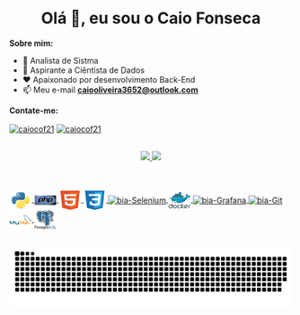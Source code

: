 <h4 align="center">
 
<h1 align="center">Olá 👋, eu sou o Caio Fonseca</h1>


**Sobre mim:**

- 🔭 Analista de Sistma
- 🌱 Aspirante a Ciêntista de Dados
- ❤️ Apaixonado por desenvolvimento Back-End
- 📫 Meu e-mail **caiooliveira3652@outlook.com**

**Contate-me:**
<p align="left">
<a href="https://instagram.com/caiocof21" target="blank"><img align="center" src="https://cdn.jsdelivr.net/npm/simple-icons@3.0.1/icons/instagram.svg" alt="caiocof21" height="30" width="40" /></a>
<a href="https://www.linkedin.com/in/caiocof/" target="blank"><img align="center" src="https://cdn.jsdelivr.net/npm/simple-icons@3.0.1/icons/linkedin.svg" alt="caiocof21" height="30" width="40" /></a>
</p>

<br />
<div align="center">
  <a href="https://github.com/Caiocof">
  <img height="180em" src="https://github-readme-stats.vercel.app/api?username=Caiocof&show_icons=true&theme=tokyonight&include_all_commits=true&count_private=true"/>
  <img height="180em" src="https://github-readme-stats.vercel.app/api/top-langs/?username=Caiocof&layout=compact&langs_count=7&theme=tokyonight"/>
</div>

<br />
<br />

  
<div style="display: inline_block"><br>
  <img align="center" alt="bia-Python" height="35" width="40" src="https://raw.githubusercontent.com/devicons/devicon/master/icons/python/python-original.svg">
  <img align="center" alt="bia-PHP" height="35" width="40" src="https://raw.githubusercontent.com/devicons/devicon/master/icons/php/php-original.svg">
  <img align="center" alt="bia-HTML" height="35" width="40" src="https://raw.githubusercontent.com/devicons/devicon/master/icons/html5/html5-original.svg">
  <img align="center" alt="bia-CSS" height="35" width="40" src="https://raw.githubusercontent.com/devicons/devicon/master/icons/css3/css3-original.svg">
  <img align="center" alt="bia-Selenium" height="35" width="40" src="https://raw.githubusercontent.com/detain/svg-logos/780f25886640cef088af994181646db2f6b1a3f8/svg/selenium-logo.svg" />
  <img align="center" alt="bia-Docker" height="35" width="40" src="https://raw.githubusercontent.com/devicons/devicon/master/icons/docker/docker-original-wordmark.svg">
  <img align="center" alt="bia-Grafana" height="35" width="40" src="https://www.vectorlogo.zone/logos/grafana/grafana-icon.svg">
  <img align="center" alt="bia-Git" height="35" width="40" src="https://cdn.jsdelivr.net/gh/devicons/devicon/icons/git/git-original.svg" />
  <img align="center" alt="bia-MySQL" height="35" width="40" src="https://raw.githubusercontent.com/devicons/devicon/master/icons/mysql/mysql-original-wordmark.svg" />
  <img align="center" alt="bia-Postgres" height="35" width="40" src="https://raw.githubusercontent.com/devicons/devicon/master/icons/postgresql/postgresql-original-wordmark.svg" />
</div>


  
  ##
  
  ![Snake animation](https://github.com/Caiocof/caiocof/blob/main/github-contribution-grid-snake.svg)
